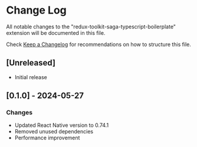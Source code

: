 # Change Log

All notable changes to the "redux-toolkit-saga-typescript-boilerplate" extension
will be documented in this file.

Check [Keep a Changelog](http://keepachangelog.com/) for recommendations on how
to structure this file.

## [Unreleased]

- Initial release

## [0.1.0] - 2024-05-27

### Changes

- Updated React Native version to 0.74.1
- Removed unused dependencies
- Performance improvement
